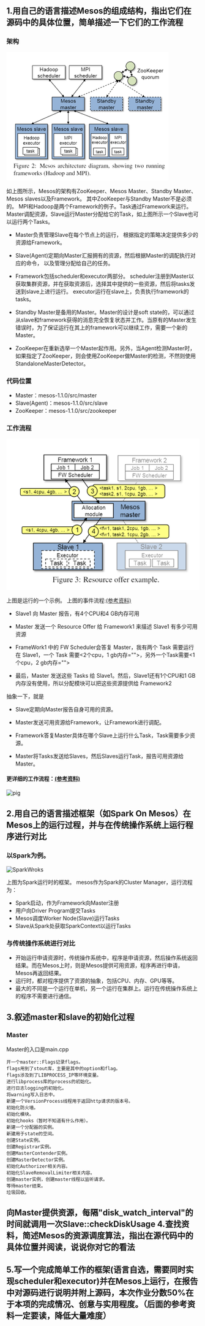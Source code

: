 1.用自己的语言描述Mesos的组成结构，指出它们在源码中的具体位置，简单描述一下它们的工作流程
----

### 架构

![architecture](https://raw.githubusercontent.com/bacTlink/OS-practice/master/hw2/architecture.png)

如上图所示，Mesos的架构有ZooKeeper、Mesos Master、Standby Master、Mesos slaves以及Framework。
其中ZooKeeper与Standby Master不是必须的。
MPI和Hadoop是两个Framework的例子。Task通过Framework来运行。
Master调配资源，Slave运行Master分配给它的Task，如上图所示一个Slave也可以运行两个Tasks。

- Master负责管理Slave在每个节点上的运行，
根据指定的策略决定提供多少的资源给Framework。

- Slave(Agent)定期向Master汇报拥有的资源，然后根据Master的调配执行对应的命令，
以及管理分配给自己的任务。

- Framework包括scheduler和executor两部分。
scheduler注册到Master以获取集群资源，并在获取资源后，选择其中提供的一些资源，然后将tasks发送到slave上进行运行。
executor运行在slave上，负责执行framework的tasks。

- Standby Master是备用的Master。Master的设计是soft state的，可以通过从slave和framework获得的消息完全恢复状态并工作。当原有的Master发生错误时，为了保证运行在其上的framework可以继续工作，需要一个新的Master。

- ZooKeeper在重新选举一个Master起作用。另外，当Agent检测Master时，如果指定了ZooKeeper，则会使用ZooKeeper做Master的检测，不然则使用StandaloneMasterDetector。

### 代码位置

- Master：mesos-1.1.0/src/master
- Slave(Agent)：mesos-1.1.0/src/slave
- ZooKeeper：mesos-1.1.0/src/zookeeper

### 工作流程

![resource](https://raw.githubusercontent.com/bacTlink/OS-practice/master/hw2/Resource.png)

上图是运行的一个示例。
上图的事件流程:[(参考资料)](https://mesos-cn.gitbooks.io/mesos-cn/content/OverView/Mesos-Architecture.html)

- Slave1 向 Master 报告，有4个CPU和4 GB内存可用

- Master 发送一个 Resource Offer 给 Framework1 来描述 Slave1 有多少可用资源

- FrameWork1 中的 FW Scheduler会答复 Master，我有两个 Task 需要运行在 Slave1，一个 Task 需要<2个cpu，1 gb内存="">，另外一个Task需要<1个cpu，2 gb内存="">

- 最后，Master 发送这些 Tasks 给 Slave1。然后，Slave1还有1个CPU和1 GB内存没有使用，所以分配模块可以把这些资源提供给 Framework2

抽象一下，就是

- Slave定期向Master报告自身可用的资源。

- Master发送可用资源给Framework，让Framework进行调配。

- Framework答复Master具体在哪个Slave上运行什么Task，Task需要多少资源。

- Master将Tasks发送给Slaves，然后Slaves运行Task，报告可用资源给Master。

#### 更详细的工作流程：[(参考资料)](http://www.cnblogs.com/popsuper1982/p/5930827.html)

![pig](http://images2015.cnblogs.com/blog/635909/201610/635909-20161004174842567-1059543870.png)


2.用自己的语言描述框架（如Spark On Mesos）在Mesos上的运行过程，并与在传统操作系统上运行程序进行对比
---

### 以Spark为例。

![SparkWroks](http://spark.apache.org/docs/latest/img/cluster-overview.png)

上图为Spark运行时的框架。
mesos作为Spark的Cluster Manager，运行流程为：
- Spark启动，作为Framework向Master注册
- 用户向Driver Program提交Tasks
- Mesos调度Worker Node(Slave)运行Tasks
- Slave从Spark处获取SparkContext以运行Tasks

### 与传统操作系统进行对比
- 开始运行申请资源时，传统操作系统中，程序是申请资源，然后操作系统返回结果。而在Mesos上时，则是Mesos提供可用资源，程序再进行申请，Mesos再返回结果。
- 运行时，都对程序提供了资源的抽象，包括CPU、内存、GPU等等。
- 最大的不同是一个运行在单机，另一个运行在集群上。运行在传统操作系统上的程序不需要进行通信。

3.叙述master和slave的初始化过程
---

### Master

Master的入口是main.cpp
```
开一个master::Flags记录flags。
flags用到了stout库，主要是其中的option和flag。
flags涉及到了LIBPROCESS_IP等环境变量。
进行libprocess库的process的初始化。
进行日志logging的初始化。
将warning写入日志中。
新建一个VersionProcess线程用于返回http请求的版本号。
初始化防火墙。
初始化模块。
初始化hooks（暂时不知道有什么作用）。
新建一个分配器的实例。
新建用于state的空间。
创建State实例。
创建Registrar实例。
创建MasterContender实例。
创建MasterDetector实例。
初始化Authorizer相关内容。
初始化SlaveRemovalLimiter相关内容。
创建master实例，创建master线程以监听请求。
等待master结束。
垃圾回收。
```

向Master提供资源，每隔"disk_watch_interval"的时间就调用一次Slave::checkDiskUsage
4.查找资料，简述Mesos的资源调度算法，指出在源代码中的具体位置并阅读，说说你对它的看法
---

5.写一个完成简单工作的框架(语言自选，需要同时实现scheduler和executor)并在Mesos上运行，在报告中对源码进行说明并附上源码，本次作业分数50%在于本项的完成情况、创意与实用程度。（后面的参考资料一定要读，降低大量难度）
---
